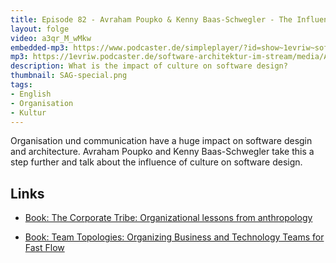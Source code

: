 ```yaml
---
title: Episode 82 - Avraham Poupko & Kenny Baas-Schwegler - The Influence of Culture on Software Design
layout: folge
video: a3qr_M_wMkw
embedded-mp3: https://www.podcaster.de/simpleplayer/?id=show~1evriw~software-architektur-im-stream~pod-d659fe2c51726149120b47c166&v=1634663608
mp3: https://1evriw.podcaster.de/software-architektur-im-stream/media/AvrahamPoupkoKennyBaas-SchweglerTheInfluenceOfCultureOnSoftwareDesign.mp3
description: What is the impact of culture on software design? 
thumbnail: SAG-special.png
tags:
- English
- Organisation
- Kultur
---
```


Organisation und communication have a huge impact on software desgin
and architecture. Avraham Poupko and Kenny Baas-Schwegler take this a
step further and talk about the influence of culture on software
design.

## Links

* [Book: The Corporate Tribe: Organizational lessons from anthropology](https://amzn.to/3p1bOFr)

* [Book: Team Topologies: Organizing Business and Technology Teams for
  Fast Flow](https://amzn.to/2YPnqjV)

